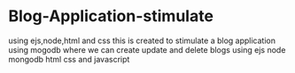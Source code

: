 # Blog-Application-stimulate
using ejs,node,html and css
this is created to stimulate a blog application using mogodb 
where we can create update and delete blogs
using ejs node mongodb html css and javascript
